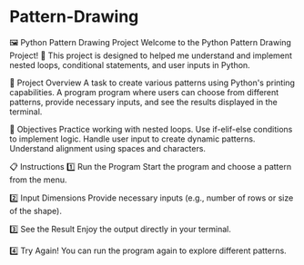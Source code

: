 # Pattern-Drawing

🖼️ Python Pattern Drawing Project
Welcome to the Python Pattern Drawing Project! 🎉 This project is designed to helped me understand and implement nested loops, conditional statements, and user inputs in Python.

📝 Project Overview
A task to create various patterns using Python's printing capabilities. A program program where users can choose from different patterns, provide necessary inputs, and see the results displayed in the terminal.

🎯 Objectives
Practice working with nested loops.
Use if-elif-else conditions to implement logic.
Handle user input to create dynamic patterns.
Understand alignment using spaces and characters.

📋 Instructions
1️⃣ Run the Program
Start the program and choose a pattern from the menu.

2️⃣ Input Dimensions
Provide necessary inputs (e.g., number of rows or size of the shape).

3️⃣ See the Result
Enjoy the output directly in your terminal.

4️⃣ Try Again!
You can run the program again to explore different patterns.
